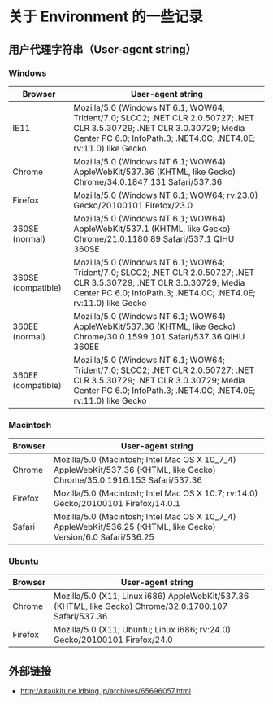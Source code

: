 # 关于 Environment 的一些记录

## 用户代理字符串（User-agent string）

### Windows

Browser | User-agent string
--------|------------------
IE11 | Mozilla/5.0 (Windows NT 6.1; WOW64; Trident/7.0; SLCC2; .NET CLR 2.0.50727; .NET CLR 3.5.30729; .NET CLR 3.0.30729; Media Center PC 6.0; InfoPath.3; .NET4.0C; .NET4.0E; rv:11.0) like Gecko
Chrome | Mozilla/5.0 (Windows NT 6.1; WOW64) AppleWebKit/537.36 (KHTML, like Gecko) Chrome/34.0.1847.131 Safari/537.36
Firefox | Mozilla/5.0 (Windows NT 6.1; WOW64; rv:23.0) Gecko/20100101 Firefox/23.0
360SE (normal) | Mozilla/5.0 (Windows NT 6.1; WOW64) AppleWebKit/537.1 (KHTML, like Gecko) Chrome/21.0.1180.89 Safari/537.1 QIHU 360SE
360SE (compatible) | Mozilla/5.0 (Windows NT 6.1; WOW64; Trident/7.0; SLCC2; .NET CLR 2.0.50727; .NET CLR 3.5.30729; .NET CLR 3.0.30729; Media Center PC 6.0; InfoPath.3; .NET4.0C; .NET4.0E; rv:11.0) like Gecko
360EE (normal) | Mozilla/5.0 (Windows NT 6.1; WOW64) AppleWebKit/537.36 (KHTML, like Gecko) Chrome/30.0.1599.101 Safari/537.36 QIHU 360EE
360EE (compatible) | Mozilla/5.0 (Windows NT 6.1; WOW64; Trident/7.0; SLCC2; .NET CLR 2.0.50727; .NET CLR 3.5.30729; .NET CLR 3.0.30729; Media Center PC 6.0; InfoPath.3; .NET4.0C; .NET4.0E; rv:11.0) like Gecko

### Macintosh

Browser | User-agent string
--------|------------------
Chrome | Mozilla/5.0 (Macintosh; Intel Mac OS X 10_7_4) AppleWebKit/537.36 (KHTML, like Gecko) Chrome/35.0.1916.153 Safari/537.36
Firefox | Mozilla/5.0 (Macintosh; Intel Mac OS X 10.7; rv:14.0) Gecko/20100101 Firefox/14.0.1
Safari | Mozilla/5.0 (Macintosh; Intel Mac OS X 10_7_4) AppleWebKit/536.25 (KHTML, like Gecko) Version/6.0 Safari/536.25

### Ubuntu

Browser | User-agent string
--------|------------------
Chrome | Mozilla/5.0 (X11; Linux i686) AppleWebKit/537.36 (KHTML, like Gecko) Chrome/32.0.1700.107 Safari/537.36
Firefox | Mozilla/5.0 (X11; Ubuntu; Linux i686; rv:24.0) Gecko/20100101 Firefox/24.0

## 外部链接

- <http://utaukitune.ldblog.jp/archives/65696057.html>
